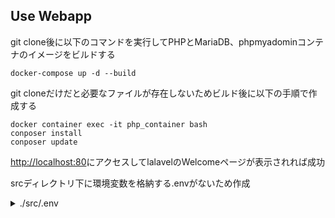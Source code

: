 ## Use Webapp

git clone後に以下のコマンドを実行してPHPとMariaDB、phpmyadominコンテナのイメージをビルドする
```
docker-compose up -d --build
```
git cloneだけだと必要なファイルが存在しないためビルド後に以下の手順で作成する
```
docker container exec -it php_container bash
conposer install
conposer update
```
[http://localhost:80](http://localhost:80)にアクセスしてlalavelのWelcomeページが表示されれば成功

srcディレクトリ下に環境変数を格納する.envがないため作成
<details>

<summary>./src/.env</summary>
```
APP_NAME=Laravel
APP_ENV=local
APP_KEY=base64:fOI0U6dDAKbcKgY3HWmAPW50wiG8rG4RIZbIc9Ygc54=
APP_DEBUG=true
APP_URL=http://localhost

LOG_CHANNEL=stack
LOG_DEPRECATIONS_CHANNEL=null
LOG_LEVEL=debug

DB_CONNECTION=mysql
DB_HOST=db
DB_PORT=3306
DB_DATABASE=test_db
DB_USERNAME=test
DB_PASSWORD=testpass

BROADCAST_DRIVER=log
CACHE_DRIVER=file
FILESYSTEM_DISK=local
QUEUE_CONNECTION=sync
SESSION_DRIVER=file
SESSION_LIFETIME=120

MEMCACHED_HOST=127.0.0.1

REDIS_HOST=127.0.0.1
REDIS_PASSWORD=null
REDIS_PORT=6379

MAIL_MAILER=smtp
MAIL_HOST=mailpit
MAIL_PORT=1025
MAIL_USERNAME=null
MAIL_PASSWORD=null
MAIL_ENCRYPTION=null
MAIL_FROM_ADDRESS="hello@example.com"
MAIL_FROM_NAME="${APP_NAME}"

AWS_ACCESS_KEY_ID=
AWS_SECRET_ACCESS_KEY=
AWS_DEFAULT_REGION=us-east-1
AWS_BUCKET=
AWS_USE_PATH_STYLE_ENDPOINT=false

PUSHER_APP_ID=
PUSHER_APP_KEY=
PUSHER_APP_SECRET=
PUSHER_HOST=
PUSHER_PORT=443
PUSHER_SCHEME=https
PUSHER_APP_CLUSTER=mt1

VITE_PUSHER_APP_KEY="${PUSHER_APP_KEY}"
VITE_PUSHER_HOST="${PUSHER_HOST}"
VITE_PUSHER_PORT="${PUSHER_PORT}"
VITE_PUSHER_SCHEME="${PUSHER_SCHEME}"
VITE_PUSHER_APP_CLUSTER="${PUSHER_APP_CLUSTER}"
```

</details>